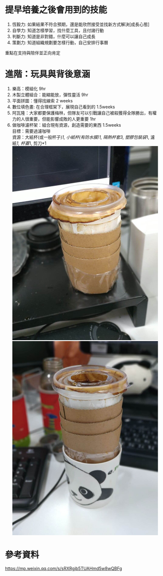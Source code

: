 # 提早培養之後會用到的技能
1. 恆毅力: 如果結果不符合預期，還是能欣然接受並找新方式解決[成長心態] 
2. 自學力: 知道怎樣學習，找什麼工具，且付諸行動 
3. 判斷力: 知道是非對錯，什麼可以讓自己成長  
4. 策劃力: 知道組織規劃要怎樣行動，自己安排行事曆  

重點在支持與陪伴並正向肯定  

# 進階：玩具與背後意涵  
1. 樂高：模組化 9hr  
2. 木製立體組合：能縮能放，彈性靈活 9hr  
3. 平面拼圖：懂得找線索 2 weeks  
4. 數位填色畫: 在合理框架下，展現自己看到的 1.5weeks  
5. 阿瓦隆：大家都要保護梅林，但隊友可以引戰讓自己被殺獲得全隊勝出，有權力的人很重要，但能影響成敗的人更重要 1hr  
6. 做咖啡濾杯架：組合現有資源，創造需要的東西  1.5weeks   
目標：需要過濾咖啡    
資源：大紙杯(或一般杯子)*1, 小紙杯(有防水膜)*1, 隔熱杯套*3, 塑膠包裝袋*1, 濾紙*1, 杯蓋*1, 剪刀*1  
![p1](pics/coffee.jpg)  
![p2](pics/coffee2.jpg) 

# 參考資料  
https://mp.weixin.qq.com/s/sRXRgjb5TUAHmd5w8wQBFg  
